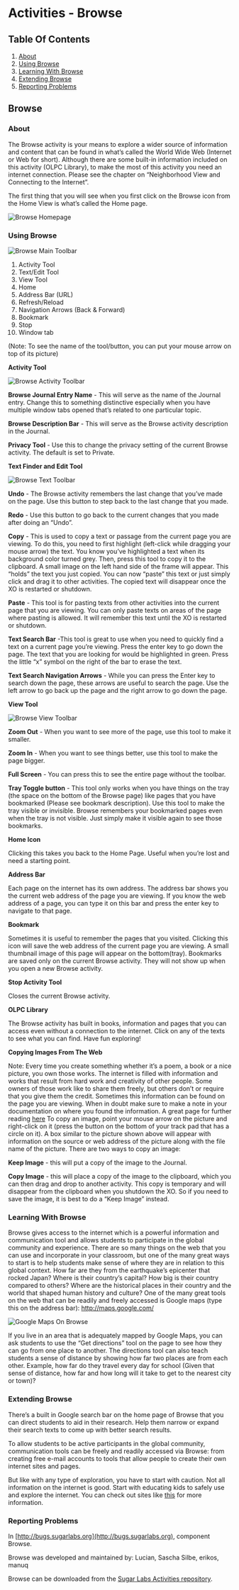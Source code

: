 # Activities - Browse
## Table Of Contents
1. [About](#ABOUT)
2. [Using Browse](#USING-BROWSE)
3. [Learning With Browse](#LEARNING-BROWSE)
4. [Extending Browse](#EXTENDING-BROWSE)
5. [Reporting Problems](#REPORTING-PROBLEMS)

## Browse
### <a name="ABOUT"> About
The Browse activity is your means to explore a wider source of information and content that can be found in what’s called the World Wide Web (Internet or Web for short). Although there are some built-in information included on this activity (OLPC Library), to make the most of this activity you need an internet connection. Please see the chapter on “Neighborhood View and Connecting to the Internet”.

The first thing that you will see when you first click on the Browse icon from the Home View is what’s called the Home page.

![Browse Homepage](../assets/BrowseHome.png)

### <a name="USING-BROWSE"> Using Browse

![Browse Main Toolbar](../assets/BrowseToolbarMain.png)

1. Activity Tool
2. Text/Edit Tool
3. View Tool
4. Home
5. Address Bar (URL)
6. Refresh/Reload
7. Navigation Arrows (Back & Forward)
8. Bookmark
9. Stop
10. Window tab

(Note: To see the name of the tool/button, you can put your mouse arrow on top of its picture)

__Activity Tool__

![Browse Activity Toolbar](../assets/BrowseToolbarActivity.png)

__Browse Journal Entry Name__ - This will serve as the name of the Journal entry. Change this to something distinctive especially when you have multiple window tabs opened that’s related to one particular topic.

__Browse Description Bar__ - This will serve as the Browse activity description in the Journal.

__Privacy Tool__ - Use this to change the privacy setting of the current Browse activity. The default is set to Private.

__Text Finder and Edit Tool__

![Browse Text Toolbar](../assets/BrowseToolbarText.png)

__Undo__ - The Browse activity remembers the last change that you’ve made on the page. Use this button to step back to the last change that you made.

__Redo__ - Use this button to go back to the current changes that you made after doing an “Undo”.

__Copy__ - This is used to copy a text or passage from the current page you are viewing. To do this, you need to first highlight (left-click while dragging your mouse arrow) the text. You know you’ve highlighted a text when its background color turned grey. Then, press this tool to copy it to the clipboard. A small image on the left hand side of the frame will appear. This “holds” the text you just copied. You can now “paste” this text or just simply click and drag it to other activities. The copied text will disappear once the XO is restarted or shutdown.

__Paste__ - This tool is for pasting texts from other activities into the current page that you are viewing. You can only paste texts on areas of the page where pasting is allowed. It will remember this text until the XO is restarted or shutdown.

__Text Search Bar__ -This tool is great to use when you need to quickly find a text on a current page you’re viewing. Press the enter key to go down the page. The text that you are looking for would be highlighted in green. Press the little “x” symbol on the right of the bar to erase the text.

__Text Search Navigation Arrows__ - While you can press the Enter key to search down the page, these arrows are useful to search the page. Use the left arrow to go back up the page and the right arrow to go down the page.

__View Tool__

![Browse View Toolbar](../assets/BrowseToolbarView.png)

__Zoom Out__ - When you want to see more of the page, use this tool to make it smaller.

__Zoom In__ - When you want to see things better, use this tool to make the page bigger.

__Full Screen__ - You can press this to see the entire page without the toolbar.

__Tray Toggle button__ - This tool only works when you have things on the tray (the space on the bottom of the Browse page) like pages that you have bookmarked (Please see bookmark description). Use this tool to make the tray visible or invisible. Browse remembers your bookmarked pages even when the tray is not visible. Just simply make it visible again to see those bookmarks.

__Home Icon__

Clicking this takes you back to the Home Page. Useful when you’re lost and need a starting point.

__Address Bar__

Each page on the internet has its own address. The address bar shows you the current web address of the page you are viewing. If you know the web address of a page, you can type it on this bar and press the enter key to navigate to that page.

__Bookmark__

Sometimes it is useful to remember the pages that you visited. Clicking this icon will save the web address of the current page you are viewing. A small thumbnail image of this page will appear on the bottom(tray). Bookmarks are saved only on the current Browse activity. They will not show up when you open a new Browse activity.

__Stop Activity Tool__

Closes the current Browse activity.

__OLPC Library__

The Browse activity has built in books, information and pages that you can access even without a connection to the internet. Click on any of the texts to see what you can find. Have fun exploring!

__Copying Images From The Web__

Note: Every time you create something whether it’s a poem, a book or a nice picture, you own those works. The internet is filled with information and works that result from hard work and creativity of other people. Some owners of those work like to share them freely, but others don’t or require that you give them the credit. Sometimes this information can be found on the page you are viewing. When in doubt make sure to make a note in your documentation on where you found the information. A great page for further reading [here](http://www.copyrightkids.org/)
To copy an image, point your mouse arrow on the picture and right-click on it (press the button on the bottom of your track pad that has a circle on it). A box similar to the picture shown above will appear with information on the source or web address of the picture along with the file name of the picture. There are two ways to copy an image:

__Keep Image__ - this will put a copy of the image to the Journal.

__Copy Image__ - this will place a copy of the image to the clipboard, which you can then drag and drop to another activity. This copy is temporary and will disappear from the clipboard when you shutdown the XO. So if you need to save the image, it is best to do a “Keep Image” instead.

### <a name="LEARNING-BROWSE"> Learning With Browse
Browse gives access to the internet which is a powerful information and communication tool and allows students to participate in the global community and experience. There are so many things on the web that you can use and incorporate in your classroom, but one of the many great ways to start is to help students make sense of where they are in relation to this global context. How far are they from the earthquake’s epicenter that rocked Japan? Where is their country’s capital? How big is their country compared to others? Where are the historical places in their country and the world that shaped human history and culture? One of the many great tools on the web that can be readily and freely accessed is Google maps (type this on the address bar): http://maps.google.com/

![Google Maps On Browse](../assets/BrowseLearning.png)

If you live in an area that is adequately mapped by Google Maps, you can ask students to use the “Get directions” tool on the page to see how they can go from one place to another. The directions tool can also teach students a sense of distance by showing how far two places are from each other. Example, how far do they travel every day for school (Given that sense of distance, how far and how long will it take to get to the nearest city or town)?

### <a name="EXTENDING-BROWSE"> Extending Browse
There’s a built in Google search bar on the home page of Browse that you can direct students to aid in their research. Help them narrow or expand their search texts to come up with better search results.

To allow students to be active participants in the global community, communication tools can be freely and readily accessed via Browse: from creating free e-mail accounts to tools that allow people to create their own internet sites and pages.

But like with any type of exploration, you have to start with caution. Not all information on the internet is good. Start with educating kids to safely use and explore the internet. You can check out sites like [this](http://www.wiredkids.org/kids/index.html) for more information.

### <a name="REPORTING-PROBLEMS"> Reporting Problems
In [http://bugs.sugarlabs.org](http://bugs.sugarlabs.org), component Browse.

Browse was developed and maintained by: Lucian, Sascha Silbe, erikos, manuq

Browse can be downloaded from the [Sugar Labs Activities repository](http://activities.sugarlabs.org/).

